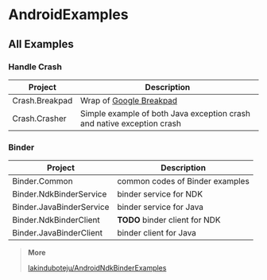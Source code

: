 # AndroidExamples



## All Examples

### Handle Crash 

| Project        | Description                                                  |
| -------------- | ------------------------------------------------------------ |
| Crash.Breakpad | Wrap of [Google Breakpad](https://github.com/google/breakpad) |
| Crash.Crasher  | Simple example of both Java exception crash and native exception crash |



### Binder

| Project                  | Description                     |
| ------------------------ | ------------------------------- |
| Binder.Common            | common codes of Binder examples |
| Binder.NdkBinderService  | binder service for NDK          |
| Binder.JavaBinderService | binder service for Java         |
| Binder.NdkBinderClient   | **TODO** binder client for NDK  |
| Binder.JavaBinderClient  | binder client for Java          |

> **More**
>
> [lakinduboteju/AndroidNdkBinderExamples](https://github.com/lakinduboteju/AndroidNdkBinderExamples)

